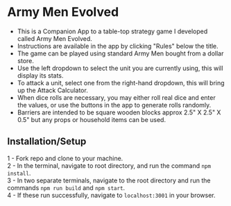 # Army Men Evolved

  - This is a Companion App to a table-top strategy game I developed called Army Men Evolved.  <br />
  - Instructions are available in the app by clicking "Rules" below the title.<br />
  - The game can be played using standard Army Men bought from a dollar store.<br />
  - Use the left dropdown to select the unit you are currently using, this will display its stats.<br />
  - To attack a unit, select one from the right-hand dropdown, this will bring up the Attack Calculator.<br />
  - When dice rolls are necessary, you may either roll real dice and enter the values, or use the buttons in the app to generate rolls randomly.<br />
  - Barriers are intended to be square wooden blocks approx 2.5" X 2.5" X 0.5" but any props or household items can be used.<br />
  
## Installation/Setup

  1 - Fork repo and clone to your machine.<br />
  2 - In the terminal, navigate to root directory, and run the command ```npm install```.<br />
  3 - In two separate terminals, navigate to the root directory and run the commands ```npm run build``` and ```npm start```.<br />
  4 - If these run successfully, navigate to ```localhost:3001``` in your browser.<br />
  
  
  

